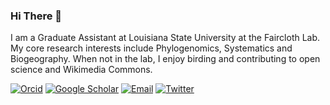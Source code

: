 ### Hi There 👋

I am a Graduate Assistant at Louisiana State University at the Faircloth Lab. My core research interests include Phylogenomics, Systematics and Biogeography. When not in the lab, I enjoy birding and contributing to open science and Wikimedia Commons. 

[![Orcid](https://img.shields.io/badge/Orcid-gray?style=flat-square&logo=ORCID)](https://orcid.org/0000-0001-6186-9250)
[![Google Scholar](https://img.shields.io/badge/GoogleScholar-gray?style=flat-square&logo=GoogleScholar)](https://scholar.google.com/citations?hl=en&pli=1&user=cPIH1ioAAAAJ)
[![Email](https://img.shields.io/badge/Email-vkl1@lsu.edu-blue?style=flat-square)](mailto:vkl1@lsu.edu)
[![Twitter](https://img.shields.io/badge/Twitter-9cf?style=flat-square&logo=Twitter)](https://twitter.com/bird_biochemist)
